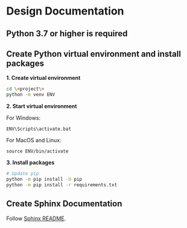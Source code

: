 # Design Documentation

## Python 3.7 or higher is required

## Create Python virtual environment and install packages
**1. Create virtual environment**
```bash
cd \<project\>
python -m venv ENV
```

**2. Start virtual environment**

For Windows:
```
ENV\Scripts\activate.bat
```
For MacOS and Linux:
```
source ENV/bin/activate
```

**3. Install packages**
```bash
# Update pip
python -m pip install -U pip
python -m pip install -r requirements.txt
```

## Create Sphinx Documentation

Follow [Sphinx README](sphinx/README.md).
